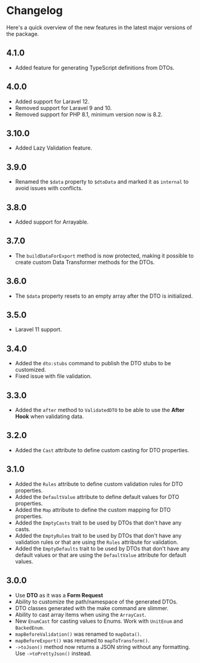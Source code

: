 # Changelog

Here's a quick overview of the new features in the latest major versions of the package.

## 4.1.0

* Added feature for generating TypeScript definitions from DTOs.

## 4.0.0

* Added support for Laravel 12.
* Removed support for Laravel 9 and 10.
* Removed support for PHP 8.1, minimum version now is 8.2.

## 3.10.0

* Added Lazy Validation feature.

## 3.9.0

* Renamed the `$data` property to `$dtoData` and marked it as `internal` to avoid issues with conflicts.

## 3.8.0

* Added support for Arrayable.

## 3.7.0

* The `buildDataForExport` method is now protected, making it possible to create custom Data Transformer methods for the DTOs.

## 3.6.0

* The `$data` property resets to an empty array after the DTO is initialized.

## 3.5.0

* Laravel 11 support.

## 3.4.0

* Added the `dto:stubs` command to publish the DTO stubs to be customized.
* Fixed issue with file validation.

## 3.3.0

* Added the `after` method to `ValidatedDTO` to be able to use the **After Hook** when validating data.

## 3.2.0

* Added the `Cast` attribute to define custom casting for DTO properties.

## 3.1.0

* Added the `Rules` attribute to define custom validation rules for DTO properties.
* Added the `DefaultValue` attribute to define default values for DTO properties.
* Added the `Map` attribute to define the custom mapping for DTO properties.
* Added the `EmptyCasts` trait to be used by DTOs that don't have any casts.
* Added the `EmptyRules` trait to be used by DTOs that don't have any validation rules or that are using the `Rules` attribute for validation.
* Added the `EmptyDefaults` trait to be used by DTOs that don't have any default values or that are using the `DefaultValue` attribute for default values.

## 3.0.0

* Use **DTO** as it was a **Form Request**
* Ability to customize the path/namespace of the generated DTOs.
* DTO classes generated with the make command are slimmer.
* Ability to cast array items when using the `ArrayCast`.
* New `EnumCast` for casting values to Enums. Work with `UnitEnum` and `BackedEnum`.
* `mapBeforeValidation()` was renamed to `mapData()`.
* `mapBeforeExport()` was renamed to `mapToTransform()`.
* `->toJson()` method now returns a JSON string without any formatting. Use `->toPrettyJson()` instead.
